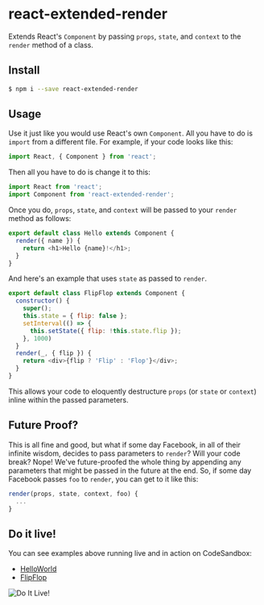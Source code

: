# react-extended-render

Extends React's `Component` by passing `props`, `state`, and `context` to the `render` method of a class.

## Install
```bash
$ npm i --save react-extended-render
```

## Usage

Use it just like you would use React's own `Component`. All you have to do is `import` from a different file.
For example, if your code looks like this:
```js
import React, { Component } from 'react';
```
Then all you have to do is change it to this:
```js
import React from 'react';
import Component from 'react-extended-render';
```

Once you do, `props`, `state`, and `context` will be passed to your `render` method as follows:
```js
export default class Hello extends Component {
  render({ name }) {
    return <h1>Hello {name}!</h1>;
  }
}
```

And here's an example that uses `state` as passed to `render`.
```js
export default class FlipFlop extends Component {
  constructor() {
    super();
    this.state = { flip: false };
    setInterval(() => {
      this.setState({ flip: !this.state.flip });
    }, 1000)
  }
  render(_, { flip }) {
    return <div>{flip ? 'Flip' : 'Flop'}</div>;
  }
}
```

This allows your code to eloquently destructure `props` (or `state` or `context`) inline within the passed parameters.

## Future Proof?

This is all fine and good, but what if some day Facebook, in all of their infinite wisdom, decides to pass parameters to `render`?
Will your code break? Nope! We've future-proofed the whole thing by appending any parameters that might be passed in the future at the end.
So, if some day Facebook passes `foo` to `render`, you can get to it like this:
```js
render(props, state, context, foo) {
  ...
}
```

## Do it live!

You can see examples above running live and in action on CodeSandbox:

- [HelloWorld](https://codesandbox.io/s/z2JZZlWm)
- [FlipFlop](https://codesandbox.io/s/R63ROYjgw)

![Do It Live!](https://media.giphy.com/media/q7UpJegIZjsk0/giphy.gif)

